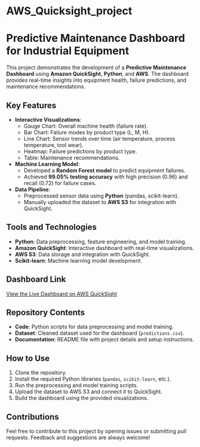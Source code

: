 # AWS_Quicksight_project
# Predictive Maintenance Dashboard for Industrial Equipment

This project demonstrates the development of a **Predictive Maintenance Dashboard** using **Amazon QuickSight**, **Python**, and **AWS**. The dashboard provides real-time insights into equipment health, failure predictions, and maintenance recommendations.

## Key Features
- **Interactive Visualizations**:
  - Gauge Chart: Overall machine health (failure rate).
  - Bar Chart: Failure modes by product type (L, M, H).
  - Line Chart: Sensor trends over time (air temperature, process temperature, tool wear).
  - Heatmap: Failure predictions by product type.
  - Table: Maintenance recommendations.
- **Machine Learning Model**:
  - Developed a **Random Forest model** to predict equipment failures.
  - Achieved **99.05% testing accuracy** with high precision (0.96) and recall (0.72) for failure cases.
- **Data Pipeline**:
  - Preprocessed sensor data using **Python** (pandas, scikit-learn).
  - Manually uploaded the dataset to **AWS S3** for integration with QuickSight.

## Tools and Technologies
- **Python**: Data preprocessing, feature engineering, and model training.
- **Amazon QuickSight**: Interactive dashboard with real-time visualizations.
- **AWS S3**: Data storage and integration with QuickSight.
- **Scikit-learn**: Machine learning model development.

## Dashboard Link
[View the Live Dashboard on AWS QuickSight](https://us-east-1.quicksight.aws.amazon.com/sn/dashboards/4274f5ba-a65d-49d2-9c3c-058647ec1dbc/views/b16733f3-e07d-466e-b018-7723ddbcef27?directory_alias=srujan-quicksight)

## Repository Contents
- **Code**: Python scripts for data preprocessing and model training.
- **Dataset**: Cleaned dataset used for the dashboard (`predictions.csv`).
- **Documentation**: README file with project details and setup instructions.

## How to Use
1. Clone the repository.
2. Install the required Python libraries (`pandas`, `scikit-learn`, etc.).
3. Run the preprocessing and model training scripts.
4. Upload the dataset to AWS S3 and connect it to QuickSight.
5. Build the dashboard using the provided visualizations.

## Contributions
Feel free to contribute to this project by opening issues or submitting pull requests. Feedback and suggestions are always welcome!
